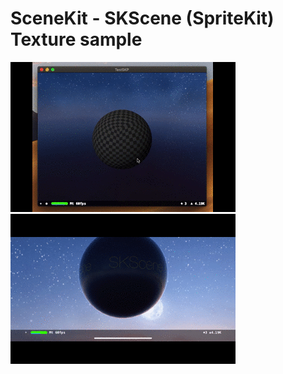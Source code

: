 # SceneKit - SKScene (SpriteKit) Texture sample

![macOS](mov2.gif "macOS sample")
![iOS](mov.gif "iOS sample")